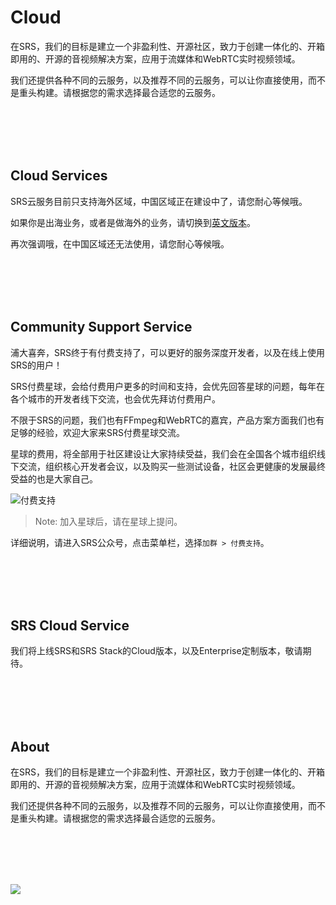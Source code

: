 # Cloud

在SRS，我们的目标是建立一个非盈利性、开源社区，致力于创建一体化的、开箱即用的、开源的音视频解决方案，应用于流媒体和WebRTC实时视频领域。

我们还提供各种不同的云服务，以及推荐不同的云服务，可以让你直接使用，而不是重头构建。请根据您的需求选择最合适您的云服务。

<br/>
<br/>
<br/>
<br/>

## Cloud Services

SRS云服务目前只支持海外区域，中国区域正在建设中了，请您耐心等候哦。

如果你是出海业务，或者是做海外的业务，请切换到[英文版本](https://ossrs.io/lts/en-us/cloud)。

再次强调哦，在中国区域还无法使用，请您耐心等候哦。

<br/>
<br/>
<br/>
<br/>

## Community Support Service

浦大喜奔，SRS终于有付费支持了，可以更好的服务深度开发者，以及在线上使用SRS的用户！

SRS付费星球，会给付费用户更多的时间和支持，会优先回答星球的问题，每年在各个城市的开发者线下交流，也会优先拜访付费用户。

不限于SRS的问题，我们也有FFmpeg和WebRTC的嘉宾，产品方案方面我们也有足够的经验，欢迎大家来SRS付费星球交流。

星球的费用，将全部用于社区建设让大家持续受益，我们会在全国各个城市组织线下交流，组织核心开发者会议，以及购买一些测试设备，社区会更健康的发展最终受益的也是大家自己。

![付费支持](/img/srs-zsxq-no-border.png)

> Note: 加入星球后，请在星球上提问。

详细说明，请进入SRS公众号，点击菜单栏，选择`加群 > 付费支持`。

<br/>
<br/>
<br/>
<br/>

## SRS Cloud Service

我们将上线SRS和SRS Stack的Cloud版本，以及Enterprise定制版本，敬请期待。

<br/>
<br/>
<br/>
<br/>

## About

在SRS，我们的目标是建立一个非盈利性、开源社区，致力于创建一体化的、开箱即用的、开源的音视频解决方案，应用于流媒体和WebRTC实时视频领域。

我们还提供各种不同的云服务，以及推荐不同的云服务，可以让你直接使用，而不是重头构建。请根据您的需求选择最合适您的云服务。

<br/>
<br/>
<br/>
<br/>

![](https://ossrs.net/gif/v1/sls.gif?site=ossrs.net&path=/lts/pages/cloud-zh)
